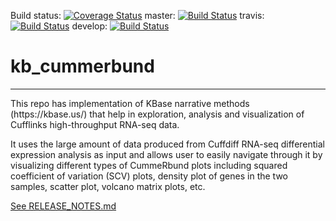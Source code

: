 Build status:
[![Coverage Status](https://coveralls.io/repos/github/arfathpasha/kb_cummerbund/badge.svg?branch=master)](https://coveralls.io/github/arfathpasha/kb_cummerbund?branch=master)
master:  [![Build Status](https://travis-ci.org/arfathpasha/kb_cummerbund.svg?branch=master)](https://travis-ci.org/arfathpasha/kb_cummerbund)
travis: [![Build Status](https://travis-ci.org/arfathpasha/kb_cummerbund.svg?branch=travis)](https://travis-ci.org/arfathpasha/kb_cummerbund)
develop: [![Build Status](https://travis-ci.org/arfathpasha/kb_cummerbund.svg?branch=develop)](https://travis-ci.org/arfathpasha/kb_cummerbund)

# kb_cummerbund
---

<p>This repo has implementation of KBase narrative methods (https://kbase.us/) that help in exploration, analysis and  visualization of Cufflinks high-throughput RNA-seq data.</p> 
   <p>It uses the large amount of data produced from Cuffdiff RNA-seq differential expression analysis as input and allows user to easily navigate through it by visualizing different types of CummeRbund plots including squared coefficient of variation (SCV) plots, density plot of genes in the two samples, scatter plot, volcano matrix plots, etc.</p>

[See RELEASE_NOTES.md](RELEASE_NOTES.md)
   

